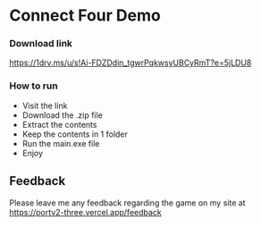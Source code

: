 # Connect Four Demo

### Download link
https://1drv.ms/u/s!Ai-FDZDdin_tgwrPqkwsyUBCyRmT?e=5jLDU8

### How to run
- Visit the link
- Download the .zip file
- Extract the contents
- Keep the contents in 1 folder
- Run the main.exe file
- Enjoy

## Feedback
Please leave me any feedback regarding the game on my site at https://portv2-three.vercel.app/feedback
